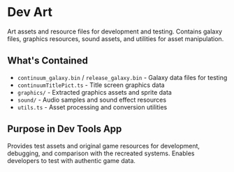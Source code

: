 # Dev Art

Art assets and resource files for development and testing. Contains galaxy files, graphics resources, sound assets, and utilities for asset manipulation.

## What's Contained

- `continuum_galaxy.bin` / `release_galaxy.bin` - Galaxy data files for testing
- `continuumTitlePict.ts` - Title screen graphics data
- `graphics/` - Extracted graphics assets and sprite data
- `sound/` - Audio samples and sound effect resources
- `utils.ts` - Asset processing and conversion utilities

## Purpose in Dev Tools App

Provides test assets and original game resources for development, debugging, and comparison with the recreated systems. Enables developers to test with authentic game data.
